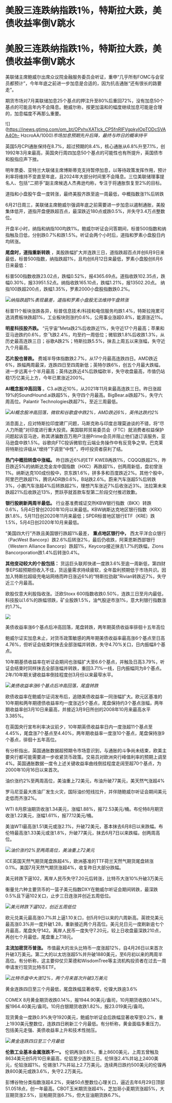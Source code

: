 # 美股三连跌纳指跌1％，特斯拉大跌，美债收益率倒V跳水

# 美股三连跌纳指跌1％，特斯拉大跌，美债收益率倒V跳水

美联储主席鲍威尔出席众议院金融服务委员会听证，重申“几乎所有FOMC与会官员都预计”，今年年底之前进一步加息是合适的，因为抗击通胀“还有很长的路要走”。

期货市场对7月美联储加息25个基点的押注升至80%后重回72%，没有加息50个基点的可能且年内不会降息。鲍威尔称，按更加温和的幅度继续加息可能是合理的，加息幅度不再那么重要。

![](https://inews.gtimg.com/om_bt/OPxhvXATlck_CP5fnRIFVgpkyIOpTODcSVAA4Oh-
HzcroAA/1000)_市场加息预期先升后降，最终与昨日的概率持平_

英国5月CPI通胀保持在8.7%，超过预期的8.4%，核心通胀从6.8%升至7.1%，创1992年3月来最高，英国央行周四加息50个基点的可能性也有所提升，英国债市和股指应声下挫。

明年票委、亚特兰大联储主席博斯蒂克支持暂停加息，以等待政策发挥作用，预计利率将维持不变直至年底，且2024年大部分时间里不会降息。三位美联储理事提名人、包括“二把手”副主席候选人杰弗逊均称，专注于将通胀恢复至2%的目标。

道指和小盘股午盘一度转涨，最终美股齐跌至逾一周最低，中概指数涨1%后转跌

6月21日周三，美联储主席鲍威尔强调年底之前需要进一步加息以遏制通胀，美股集体低开，道指开盘便跌超百点，最深跌近180点或跌0.5%，并失守3.4万点整数位。

开盘半小时，纳指和纳指100均跌1%。鲍威尔听证会问答期间，标普500指数和纳指触及日低，分别跌0.7%和跌1.5%。听证会两个小时后，道指和罗素小盘股日内均转涨。

**尾盘时，道指重新转跌**
，美股跌幅扩大并连跌三日，道指跌超百点并创6月9日来最低，标普500指数，纳指跌超1%，且均创6月12日来最低，罗素小盘股创6月6日来最低：

标普500指数收跌23.02点，跌幅0.52%，报4365.69点。道指收跌102.35点，跌幅0.30%，报33951.52点。纳指收跌165.10点，跌幅1.21%，报13502.20点。
纳指100跌超200点，跌幅1.35%，罗素2000小盘股指数跌0.2%。

![](https://inews.gtimg.com/om_bt/OjeEyOkcnB49eaFZunBK1iMnWD_hCZy9yqQ8iQ9QJnd58AA/1000)_纳指跌超1%表现最差，道指和罗素小盘股无法维持午盘转涨_

标普11个板块涨跌各异，标普信息技术/科技和电信服务均跌1.4%，特斯拉拖累可选消费板块跌超1%，工业板块则涨约0.6%，公用事业涨超0.8%，能源涨近1%。

**明星科技股齐跌。**
“元宇宙”Meta跌2%后收跌近1%，失守近17个月最高；苹果和亚马逊跌约0.6%，奈飞跌2.4%，均至约一周低位；微软跌1.8%后收跌1.3%，从历史最高连跌三日；谷歌A跌2%；特斯拉跌5.5%，抹去上周五以来涨幅，失守近九个月最高。

**芯片股也普跌。**
费城半导体指数跌2.7%，从17个月最高连跌四日。AMD跌近6%，跌幅两周最深，连跌四日至四周新低；英特尔跌6%，创五个月最大跌幅，进一步远离十个半月最高；英伟达跌近4%后跌幅砍半，失守收盘最高，市值仍站稳1万亿美元上方，今年已累涨近200%。

**AI概念股冲高回落**
。C3.ai跌近10%，从2021年11月来最高连跌三日。昨日涨超19%的SoundHound.ai跌超5%，失守四个月最高。BigBear.ai跌超7%，失守六周高位。Palantir
Technologies跌超7%，至近三周最低。

![](https://inews.gtimg.com/om_bt/OayE8FFU79KBpByRDbedVJLjWC8SrwhiQjtISj_yOJmA8AA/1000)_AI概念股冲高回落，微软和谷歌盘中跌2%，AMD跌近6%，英伟达跌约2%_

消息面上，应对特斯拉印度建厂问题，马斯克称与印度总理莫迪谈的不错，将“尽人力所能”对印度进行重大投资。美国联邦贸易委员会（FTC）就消费者权益保护问题起诉亚马逊，称其诱骗数百万用户注册Prime会员并阻止他们退订该服务，亚马逊盘中跌1.5%。谷歌向FTC投诉微软在云端业务操作中有反竞争之举。巴克莱将特斯拉评级从“增持”下调至“中性”，呼吁投资者获利了结。

**热门中概扭转盘中涨幅。** 昨日跌近6%的ETF
KWEB再跌1%，CQQQ跌超2%，昨日跌近5%的纳斯达克金龙中国指数（HXC）再跌超1%，创两周新低，盘初曾涨1%。纳斯达克100成份股中，京东跌1.6%，拼多多和百度跌近2%。其他个股中，阿里巴巴跌超1%，腾讯ADR跌0.6%，B站跌2.6%。蔚来汽车涨超5%后转跌3%，小鹏汽车涨超4%后转跌超2%，理想汽车涨近7%后收涨近3%。法拉第未来跌超21%后收跌近13%，贾跃亭就首款车型第二阶段交付推迟致歉。

**银行股刷新两周半最低。**
行业基准费城证交所KBW银行指数（BKX）转跌0.6%，5月4日曾创2020年10月以来最低。KBW纳斯达克地区银行指数（KRX）跌1.8%，5月11日创2020年11月来最低；SPDR标普地区银行ETF（KRE）跌1.5%，5月4日创2020年10月来最低。

“美国四大行”齐跌且美国银行跌超1%最差， **重点地区银行中，** 西太平洋合众银行（PacWest
Bancorp）跌2.6%后转涨2%，最后仍收跌，阿莱恩斯西部银行（Western Alliance
Bancorp）跌超1%，Keycorp接近抹去1.7%的跌幅，Zions Bancorporation跌1.4%后转涨0.4%。

**其他变动较大的个股包括：**
货运巨头联邦快递一度跌3.6%至逾一周新低，第四财季EPS超预期但收入不佳，货运量需求持续疲软，全年盈利预期低于市场共识。因加入特斯拉超级充电站网络而昨日涨近6%的“特斯拉劲敌”Rivian转跌近7%，失守近三个月最高。

欧股仅意大利股指收涨。泛欧Stoxx
600指数收跌0.50%，连跌三日至月内最低，科技股以1.6%的跌幅领跌，矿业股跌1.5%，油气股逆市涨1%，意大利银行指数涨约1.7%。

![](https://inews.gtimg.com/om_bt/Ot9UtIF8-uj8lYTiQ3iKwPjYXVjp00H4FqdHOrJ2vVAxwAA/1000)

美债收益率涨6个基点后冲高回落，尾盘转跌，两年期英债收益率徘徊十五年高位

鲍威尔证实加息未止，对货币政策敏感的两年期美债收益率最高涨6个基点至日高4.76%，但听证会结束时抹去全部涨幅并转跌，失守4.70%关口，日内振幅8个基点。

10年期基债收益率在听证会期间也涨幅扩大至6.6个基点，并触及日高3.79%，听证会结束时同样抹去全部涨幅并转跌，重回3.71%一线，日内振幅同为8个基点。2年/10年期关键收益率倒挂程度创3月份以来最窄水平。

![](https://inews.gtimg.com/om_bt/OT0K99sT1PN0SFpNbJzTzOPIDdsRyh5wtLZOGisN7otJsAA/1000)_美债收益率涨6个基点后冲高回落，尾盘转跌_

欧债收益率在鲍威尔证词发布后，追随美债收益率一同涨幅扩大。欧元区基准的10年期和两年期德债收益率均一度涨近5个基点，尾盘保持约3个基点涨幅，两年期收益率创3月10日来最高，并接近3月9日所创的2008年10月来最高水平3.385%。

在英国央行宣布利率决议前夕，10年期英债收益率日内一度涨超11个基点至4.45%，尾盘涨7个基点至4.40%，两年期收益率一度涨10个基点，尾盘保持涨9个基点，徘徊十五年高位。

有分析指出，英国通胀数据超预期令市场意识到，与通胀的斗争尚未结束，欧美主要央行都可能需要进一步收紧货币政策。交易员对欧洲央行峰值利率的预期上调至4%。英国通胀数据一度令上述关键收益率曲线倒挂程度走阔至超70个基点，为2000年10月16日以来首次。

油价涨约2%至两周高位，美油重上72美元，布油升破77美元，美天然气涨超4%

罗马尼亚最大炼油厂发生火灾，国际油价短线拉升，并伴随鲍威尔听证会期间美元走低而齐涨2%。

WTI 8月原油期货收涨1.34美元，涨幅1.88%，报72.53美元/桶。布伦特8月期货收涨1.22美元，涨幅1.61%，报77.12美元/桶。

美油WTI最高涨1.51美元或涨2.1%，升破72美元，基本抹去6月8日以来跌幅。布伦特最高涨1.33美元或涨1.8%，升破77美元，抹去6月7日以来跌幅，创两周高位。

![](https://inews.gtimg.com/om_bt/OuHoY0ORw6-VQqS9P_zjQf6B7slTLEz6ao5Divew1qgJ8AA/1000)_油价涨约2%至两周高位，美油重上72美元_

ICE英国天然气期货尾盘跌超4%，欧洲基准的TTF荷兰天然气期货尾盘转涨0.1%。美国7月天然气期货涨超4%，收复昨日大部分跌幅。

美元转跌下逼102，离岸人民币失守7.20元后转涨，比特币大涨10%升破3万美元

衡量兑六种主要货币的一篮子美元指数DXY在鲍威尔听证会期间转跌，最深跌0.5%且下逼102关口，止步三日连涨并创近五周低位。

![](https://inews.gtimg.com/om_bt/Obmcwi0T1opYio0-SnesrPY7Vob3bKvSeWIAejjQdmsaQAA/1000)_美元转跌下逼102，创近五周低位_

欧元兑美元最高涨0.7%并上逼1.10关口，创5月9日以来的六周新高。英镑兑美元最高涨0.3%并一度升破1.28，重新接近两个月高位。美元兑日元一度刷新逾七个月最高，尾盘失守142。离岸人民币一度失守7.20元，较上日收盘最深跌210点，再创七个月最低，尾盘重上7.18元。

**主流加密货币普涨。**
市值最大的龙头比特币一度涨超12%，自4月26日以来首次升破3万美元。第二大的以太坊涨超5%并升破1880美元，至6月初以来的两周半高位。有分析称，这主要仰仗贝莱德和WisdomTree等主流机构投资者在过去一周申请发行现货比特币ETF。

![](https://inews.gtimg.com/om_bt/OA48TyP3_fUzgYR2dFipIus18CmpE9WJbyM8H_6wbMHVsAA/1000)_比特币盘中大涨12%，两个月来首次升破3万美元_

黄金连跌四日至三个月最低，尾盘跌幅显著收窄，伦镍大跌逾3.6%

COMEX
8月黄金期货收跌0.14%，报1944.90美元/盎司，10月期货收跌0.14%，报1964.40美元/盎司。10月白银期货收跌1.82%，报23.019美元/盎司。

现货黄金一度跌0.9%失守1920美元，鲍威尔听证会后跌幅显著收窄至0.2%，重上1930美元整数位，连跌四日刷新三个月最低。有分析称，黄金面临多重压力，包括美元走强、美债收益率上升和技术性抛压。

![](https://inews.gtimg.com/om_bt/O5rQ_YrZAKrzShM6nFsASz9GU6gz39j3XWMMGPBNniqKMAA/1000)_黄金连跌四日至三个月最低_

**伦敦工业基本金属涨跌不一。**
伦铜再涨0.6%，重上8600美元，上周五曾触及8634美元创5月10日来最高，伦铝至少连跌三日。伦锌涨2.4%并站上2400美元，伦铅涨超1%。伦锡涨1.7%并站上2.7万美元。连续两日跌约500美元的伦镍再跌800美元或跌3.6%，失守2.2万美元。

彭博谷物分类指数涨超4.2%，突破50点整数位心理关口，逼近去年6月29日顶部51.0518点，创一年最高。CBOT玉米期货涨超4%，芝加哥小麦期货涨超5%，大豆期货涨2.5%，豆粕期货涨6.7%，但大豆油期货跌6.7%。

